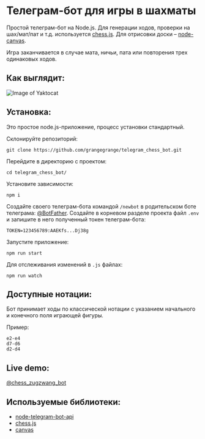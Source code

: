 # Телеграм-бот для игры в шахматы

Простой телеграм-бот на Node.js. Для генерации ходов, проверки на шах/мат/пат и т.д. используется [chess.js](https://github.com/jhlywa/chess.js). Для отрисовки доски – [node-canvas](https://github.com/Automattic/node-canvas).
  
Игра заканчивается в случае мата, ничьи, пата или повторения трех одинаковых ходов. 
  
## Как выглядит:
![Image of Yaktocat](imgs/board-example.jpg)

## Установка:

Это простое node.js-приложение, процесс установки стандартный.

Склонируйте репозиторий:
```
git clone https://github.com/grangegrange/telegram_chess_bot.git
```    

Перейдите в директорию с проектом:
```
cd telegram_chess_bot/
```
  
Установите зависимости:
```
npm i
```

Создайте своего телеграм-бота командой `/newbot` в родительском боте телеграма: [@BotFather](https://telegram.me/BotFather). Создайте в корневом разделе проекта файл `.env` и запишите в него полученный токен телеграм-бота:
```
TOKEN=123456789:AAEKfs...Dj38g
```

Запустите приложение:
```
npm run start
```

Для отслеживания изменений в `.js` файлах:
```
npm run watch
```

  
  
## Доступные нотации:
Бот принимает ходы по классической нотации с указанием начального и конечного поля играющей фигуры.  
  
Пример:  
```
e2-e4
d7-d6
d2-d4
```

## Live demo:  
[@chess_zugzwang_bot](https://t.me/chess_zugzwang_bot)

## Используемые библиотеки:  
* [node-telegram-bot-api](https://github.com/yagop/node-telegram-bot-api)
* [chess.js](https://github.com/jhlywa/chess.js)
* [canvas](https://github.com/Automattic/node-canvas)